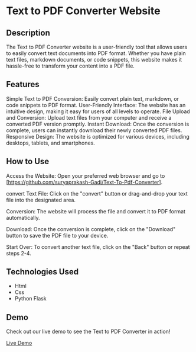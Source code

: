 # Text to PDF Converter Website

## Description
The Text to PDF Converter website is a user-friendly tool that allows users to easily convert text documents into PDF format. Whether you have plain text files, markdown documents, or code snippets, this website makes it hassle-free to transform your content into a PDF file.


## Features

Simple Text to PDF Conversion: Easily convert plain text, markdown, or code snippets to PDF format.
User-Friendly Interface: The website has an intuitive design, making it easy for users of all levels to operate.
File Upload and Conversion: Upload text files from your computer and receive a converted PDF version promptly.
Instant Download: Once the conversion is complete, users can instantly download their newly converted PDF files.
Responsive Design: The website is optimized for various devices, including desktops, tablets, and smartphones.
## How to Use
Access the Website: Open your preferred web browser and go to [https://github.com/suryaprakash-Gadi/Text-To-Pdf-Converter].

convert Text File: Click on the "convert" button or drag-and-drop your text file into the designated area.

Conversion: The website will process the file and convert it to PDF format automatically.

Download: Once the conversion is complete, click on the "Download" button to save the PDF file to your device.

Start Over: To convert another text file, click on the "Back" button or repeat steps 2-4.


## Technologies Used
- Html
- Css
- Python Flask

## Demo

Check out our live demo to see the Text to PDF Converter in action!

[Live Demo]()
